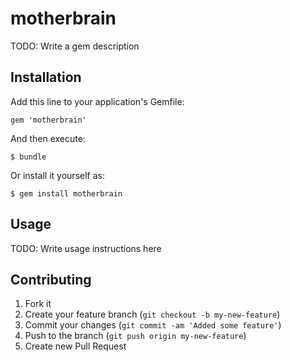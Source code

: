 # motherbrain

TODO: Write a gem description

## Installation

Add this line to your application's Gemfile:

    gem 'motherbrain'

And then execute:

    $ bundle

Or install it yourself as:

    $ gem install motherbrain

## Usage

TODO: Write usage instructions here

## Contributing

1. Fork it
2. Create your feature branch (`git checkout -b my-new-feature`)
3. Commit your changes (`git commit -am 'Added some feature'`)
4. Push to the branch (`git push origin my-new-feature`)
5. Create new Pull Request
